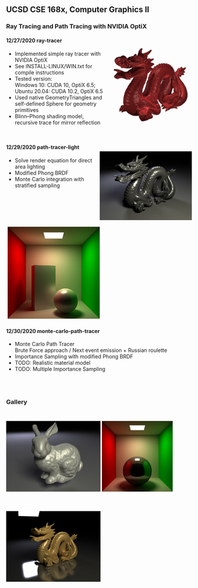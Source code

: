 ## UCSD CSE 168x, Computer Graphics II
### Ray Tracing and Path Tracing with NVIDIA OptiX
<img src="Scenes/images/dragon_1.png" width="240" align="right" vspace = "25">

#### 12/27/2020 ray-tracer
- Implemented simple ray tracer with NVIDIA OptiX
- See INSTALL-LINUX/WIN.txt for compile instructions
- Tested version:  
Windows 10: CUDA 10, OptiX 6.5;
Ubuntu 20.04: CUDA 10.2, OptiX 6.5
- Used native GeometryTriangles and self-defined Sphere for geometry primitives
- Blinn–Phong shading model, recursive trace for mirror reflection  

&nbsp; 
&nbsp; 
&nbsp;
&nbsp; 
&nbsp; 
&nbsp;

<img src="Scenes/images/dragon_2.png" width="250" align="right" vspace = "25">

#### 12/29/2020 path-tracer-light
- Solve render equation for direct area lighting
- Modified Phong BRDF
- Monte Carlo integration with stratified sampling

&nbsp;  
&nbsp;  
&nbsp;  

<img src="Scenes/images/cornell_1.png" width="250" align="right" vspace = "25">  

#### 12/30/2020 monte-carlo-path-tracer   

- Monte Carlo Path Tracer  
Brute Force approach / Next event emission + Russian roulette
- Importance Sampling with modified Phong BRDF
- TODO: Realistic material model  
- TODO: Multiple Importance Sampling

&nbsp;  
&nbsp;  

### Gallery
<img src="Scenes/images/bunny.png" width="256" vspace = "25"> <img src="Scenes/images/cornell_2.png" width="192" vspace = "25"> <img src="Scenes/images/dragon_3.png" width="256" vspace = "25">  
